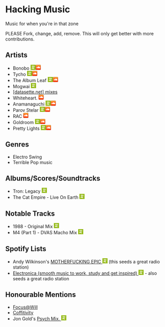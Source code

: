 # Hacking Music

Music for when you're in that zone

PLEASE Fork, change, add, remove. This will only get better with more contributions.

## Artists

- Bonobo [![Spotify](img/spotify.png)](http://open.spotify.com/artist/0cmWgDlu9CwTgxPhf403hb)[![Soundcloud](img/soundcloud.png)](https://soundcloud.com/bonobo)
- Tycho [![Spotify](img/spotify.png)](http://open.spotify.com/artist/5oOhM2DFWab8XhSdQiITry)[![Soundcloud](img/soundcloud.png)](https://soundcloud.com/tycho)
- The Album Leaf [![Spotify](img/spotify.png)](http://open.spotify.com/artist/02uPe16VFxPaiueQsPEDkE)[![Soundcloud](img/soundcloud.png)](https://soundcloud.com/the-album-leaf)
- Mogwai [![Spotify](img/spotify.png)](http://open.spotify.com/artist/34UhPkLbtFKRq3nmfFgejG)
- [[datasette.net] mixes](http://datassette.net/?l=mixes)
- Whiteheart. [![Soundcloud](img/soundcloud.png)](https://soundcloud.com/whit3h34rt)
- Anamanaguchi [![Spotify](img/spotify.png)](http://open.spotify.com/artist/2UwJRAgSOi1zcLkvUNc8XL)[![Soundcloud](img/soundcloud.png)](https://soundcloud.com/anamanaguchi)
- Parov Stelar [![Spotify](img/spotify.png)](https://play.spotify.com/artist/65EXuYHVoehCKqp0kOS6px)[![Soundcloud](img/soundcloud.png)](https://soundcloud.com/parov_stelar)
- RAC [![Soundcloud](img/soundcloud.png)](https://soundcloud.com/rac)
- Goldroom [![Spotify](img/spotify.png)](http://open.spotify.com/artist/4eZebkMFU3xelF8mbZYXyl)[![Soundcloud](img/soundcloud.png)](https://soundcloud.com/goldroom)
- Pretty Lights [![Spotify](img/spotify.png)](http://open.spotify.com/artist/4iVhFmG8YCCEHANGeUUS9q)[![Soundcloud](img/soundcloud.png)](https://soundcloud.com/prettylights)

## Genres

- Electro Swing
- Terrible Pop music

## Albums/Scores/Soundtracks

- Tron: Legacy [![Spotify](img/spotify.png)](http://open.spotify.com/album/6RYNPiOPrLCc7BfbyhCDzx)
- The Cat Empire - Live On Earth [![Spotify](img/spotify.png)](http://open.spotify.com/album/4aRKQGfYxfJQytCNjvFSUi)

## Notable Tracks

- 1988 - Original Mix [![Spotify](img/spotify.png)](http://open.spotify.com/track/68YRdMv167zby0ceobW8em)
- M4 (Part 1) - DVAS Macho Mix [![Spotify](img/spotify.png)](https://play.spotify.com/track/4zGzDFt0BgfY2hcxrBsJRt)

## Spotify Lists

- Andy Wilkinson's [MOTHERFUCKING EPIC ![Spotify](img/spotify.png)](http://open.spotify.com/user/1231095985/playlist/4OtarRqf43JIRFAosBw8PE) (this seeds a great radio station)
- [Electronica (smooth music to work, study and get inspired) ![Spotify](img/spotify.png)](http://open.spotify.com/user/luckyshot/playlist/7gYXd3HbmhN3SUCahqKuTj) - also seeds a great radio station

## Honourable Mentions

- [Focus@Will](https://www.focusatwill.com/)
- [Coffitivity](http://coffitivity.com/)
- Jon Gold's [Psych Mix. ![Spotify](img/spotify.png)](http://open.spotify.com/user/zurich/playlist/59O4pP7lGTiCSJKGc2qu31)
